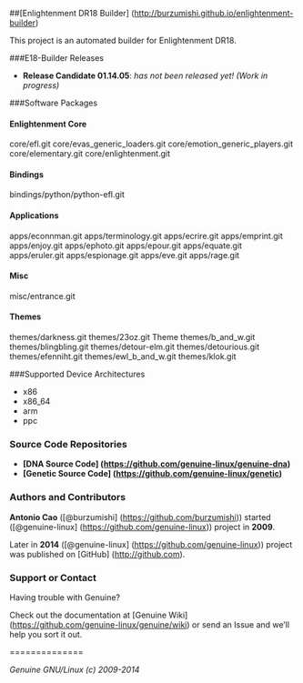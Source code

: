##[Enlightenment DR18 Builder] (http://burzumishi.github.io/enlightenment-builder)

This project is an automated builder for Enlightenment DR18.


###E18-Builder Releases

 * **Release Candidate 01.14.05**: _has not been released yet! (Work in progress)_


###Software Packages

#### Enlightenment Core

core/efl.git
core/evas_generic_loaders.git
core/emotion_generic_players.git
core/elementary.git
core/enlightenment.git

#### Bindings

bindings/python/python-efl.git

#### Applications

apps/econnman.git
apps/terminology.git
apps/ecrire.git
apps/emprint.git
apps/enjoy.git
apps/ephoto.git
apps/epour.git
apps/equate.git
apps/eruler.git
apps/espionage.git
apps/eve.git
apps/rage.git

#### Misc

misc/entrance.git

#### Themes

themes/darkness.git
themes/23oz.git Theme
themes/b_and_w.git
themes/blingbling.git
themes/detour-elm.git
themes/detourious.git
themes/efenniht.git
themes/ewl_b_and_w.git
themes/klok.git


###Supported Device Architectures

 - x86
 - x86_64
 - arm
 - ppc


### Source Code Repositories


* **[DNA Source Code] (https://github.com/genuine-linux/genuine-dna)**
* **[Genetic Source Code] (https://github.com/genuine-linux/genetic)**


### Authors and Contributors


**Antonio Cao** ([@burzumishi] (https://github.com/burzumishi)) started ([@genuine-linux] (https://github.com/genuine-linux)) project in **2009**.

Later in **2014** ([@genuine-linux] (https://github.com/genuine-linux)) project was published on [GitHub] (http://github.com).


### Support or Contact

Having trouble with Genuine?

Check out the documentation at [Genuine Wiki] (https://github.com/genuine-linux/genuine/wiki) or send an Issue and we’ll help you sort it out.

==============

_Genuine GNU/Linux (c) 2009-2014_
